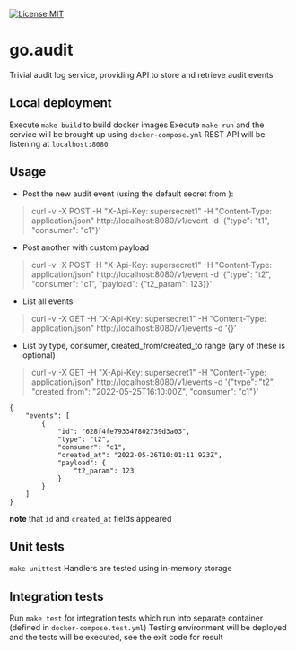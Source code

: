 [![License MIT](https://img.shields.io/badge/License-MIT-brightgreen.svg)](https://img.shields.io/badge/License-MIT-brightgreen.svg)

# go.audit

Trivial audit log service, providing API to store and retrieve audit events

## Local deployment
Execute `make build` to build docker images
Execute `make run` and the service will be brought up using `docker-compose.yml`
REST API will be listening at `localhost:8080`
## Usage

* Post the new audit event (using the default secret from ):
> curl -v -X POST -H "X-Api-Key: supersecret1"  -H "Content-Type: application/json" http://localhost:8080/v1/event -d '{"type": "t1", "consumer": "c1"}'
* Post another with custom payload
> curl -v -X POST -H "X-Api-Key: supersecret1"  -H "Content-Type: application/json" http://localhost:8080/v1/event -d '{"type": "t2", "consumer": "c1", "payload": {"t2_param": 123}}'
* List all events
> curl -v -X GET -H "X-Api-Key: supersecret1" -H "Content-Type: application/json" http://localhost:8080/v1/events -d '{}'
* List by type, consumer, created_from/created_to range (any of these is optional)
> curl -v -X GET -H "X-Api-Key: supersecret1" -H "Content-Type: application/json" http://localhost:8080/v1/events -d '{"type": "t2", "created_from": "2022-05-25T16:10:00Z", "consumer": "c1"}'
```
{
    "events": [
        {
            "id": "628f4fe793347802739d3a03",
            "type": "t2",
            "consumer": "c1",
            "created_at": "2022-05-26T10:01:11.923Z",
            "payload": {
                "t2_param": 123
            }
        }
    ]
}
```
__note__ that `id` and `created_at` fields appeared
## Unit tests

```make unittest```
Handlers are tested using in-memory storage

## Integration tests

Run `make test` for integration tests which run into separate container (defined in `docker-compose.test.yml`)
Testing environment will be deployed and the tests will be executed, see the exit code for result